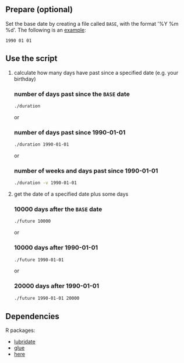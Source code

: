 Prepare (optional)
------------------

Set the base date by creating a file called `BASE`, with the format '%Y %m %d'.
The following is an [example](BASE.example):
```
1990 01 01
```

Use the script
--------------

1. calculate how many days have past since a specified date (e.g. your birthday)

    ### number of days past since the `BASE` date
    ```bash
    ./duration
    ```

    or

    ### number of days past since 1990-01-01
    ```bash
    ./duration 1990-01-01
    ```

    or

    ### number of weeks and days past since 1990-01-01
    ```bash
    ./duration -v 1990-01-01
    ```

2. get the date of a specified date plus some days

    ### 10000 days after the `BASE` date
    ```bash
    ./future 10000
    ```

    or

    ### 10000 days after 1990-01-01
    ```bash
    ./future 1990-01-01
    ```

    or

    ### 20000 days after 1990-01-01
    ```bash
    ./future 1990-01-01 20000
    ```

Dependencies
------------

R packages:

* [lubridate](https://github.com/tidyverse/lubridate)
* [glue](https://github.com/tidyverse/glue)
* [here](https://github.com/krlmlr/here)
